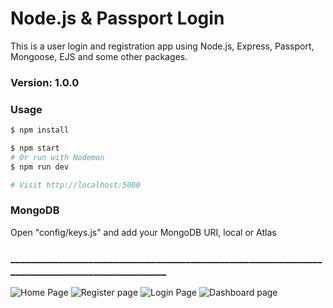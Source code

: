 # Node.js & Passport Login

This is a user login and registration app using Node.js, Express, Passport, Mongoose, EJS and some other packages.

### Version: 1.0.0

### Usage

```sh
$ npm install
```

```sh
$ npm start
# Or run with Nodemon
$ npm run dev

# Visit http://localhost:5000
```

### MongoDB

Open "config/keys.js" and add your MongoDB URI, local or Atlas
### ________________________________________________________________________________________________

![Home Page](https://user-images.githubusercontent.com/52414610/157414965-e8b5115d-14cc-48b9-a5d6-4ecd3b892b68.png)
![Register page](https://user-images.githubusercontent.com/52414610/157414971-93c80e89-87db-43f5-b15b-515fc3edba8c.png)
![Login Page](https://user-images.githubusercontent.com/52414610/157414976-6102808b-3583-487e-9dd8-d3193a82de2e.png)
![Dashboard page](https://user-images.githubusercontent.com/52414610/157414974-317f513a-73a8-4d54-b69e-d14878168c12.png)
